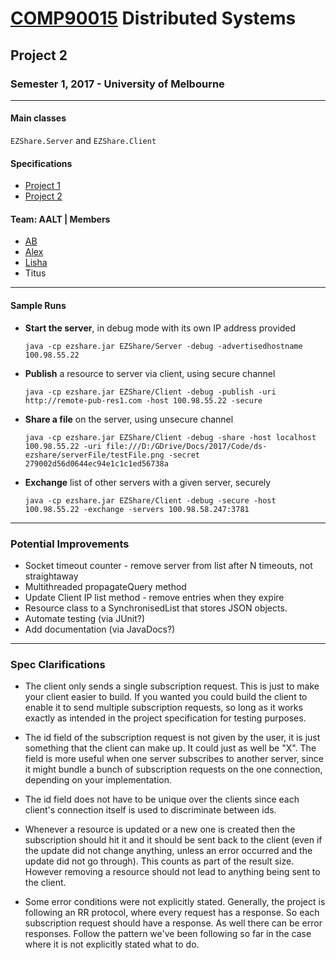 # [COMP90015](https://handbook.unimelb.edu.au/subjects/comp90015/) Distributed Systems

## Project 2

### Semester 1, 2017 - University of Melbourne

---

#### Main classes

```EZShare.Server``` and ```EZShare.Client```

#### Specifications

- [Project 1](specs/proj1.pdf)
- [Project 2](specs/proj2.pdf)

#### Team: AALT | Members

- [AB](https://github.com/abhineet-gupta)
- [Alex](https://github.com/alexZhangKai)
- [Lisha](https://github.com/Lisharabbit)
- Titus
---

#### Sample Runs

- **Start the server**, in debug mode with its own IP address provided

    ````java -cp ezshare.jar EZShare/Server -debug -advertisedhostname 100.98.55.22````

- **Publish** a resource to server via client, using secure channel

    ```java -cp ezshare.jar EZShare/Client -debug -publish -uri http://remote-pub-res1.com -host 100.98.55.22 -secure```

- **Share a file** on the server, using unsecure channel

    ```java -cp ezshare.jar EZShare/Client -debug -share -host localhost 100.98.55.22 -uri file:///D:/GDrive/Docs/2017/Code/ds-ezshare/serverFile/testFile.png -secret 279002d56d0644ec94e1c1c1ed56738a```

- **Exchange** list of other servers with a given server, securely

    ```java -cp ezshare.jar EZShare/Client -debug -secure -host 100.98.55.22 -exchange -servers 100.98.58.247:3781```

---

### Potential Improvements

- Socket timeout counter - remove server from list after N timeouts, not straightaway
- Multithreaded propagateQuery method
- Update Client IP list method - remove entries when they expire
- Resource class to a SynchronisedList that stores JSON objects.
- Automate testing (via JUnit?)
- Add documentation (via JavaDocs?)

---

### Spec Clarifications

- The client only sends a single subscription request. This is just to make your client easier to build. If you wanted you could build the client to enable it to send multiple subscription requests, so long as it works exactly as intended in the project specification for testing purposes.

- The id field of the subscription request is not given by the user, it is just something that the client can make up. It could just as well be "X". The field is more useful when one server subscribes to another server, since it might bundle a bunch of subscription requests on the one connection, depending on your implementation.

- The id field does not have to be unique over the clients since each client's connection itself is used to discriminate between ids.

- Whenever a resource is updated or a new one is created then the subscription should hit it and it should be sent back to the client (even if the update did not change anything, unless an error occurred and the update did not go through). This counts as part of the result size. However removing a resource should not lead to anything being sent to the client.

- Some error conditions were not explicitly stated. Generally, the project is following an RR protocol, where every request has a response. So each subscription request should have a response. As well there can be error responses. Follow the pattern we've been following so far in the case where it is not explicitly stated what to do.
